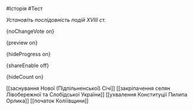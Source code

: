 #Історія #Тест

*Установіть послідовність подій XVIII ст.*

{noChangeVote on}

{preview on}

{hideProgress on}

{shareEnable off}

{hideCount on}

[[заснування Нової (Підпільненської) Січі]]
[[закріпачення селян Лівобережної та Слобідської України]]
[[ухвалення Конституції Пилипа Орлика]]
[[початок Коліївщини]]
